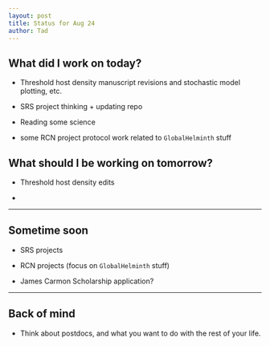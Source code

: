 ```yaml
---
layout: post
title: Status for Aug 24
author: Tad
---
```




## What did I work on today?

* <i class="fa fa-rocket" style="color:blue"></i> Threshold host density manuscript revisions and stochastic model plotting, etc.

* SRS project thinking + updating repo

* Reading some science 

* some RCN project protocol work related to `GlobalHelminth` stuff



## What should I be working on tomorrow?

* Threshold host density edits

* 



---

## Sometime soon

* SRS projects 

* RCN projects (focus on `GlobalHelminth` stuff)

* James Carmon Scholarship application? 




---

## Back of mind

* <i class="fa fa-thumbs-down" style="color:red"></i> Think about postdocs, and what you want to do with the rest of your life.










<i class="fa fa-code" style="color:pink"> </i>

